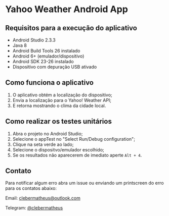 # Yahoo Weather Android App

## Requisitos para a execução do aplicativo
    
   - Android Studio 2.3.3
   - Java 8
   - Android Build Tools 26 instalado
   - Android 6+ (emulador/dispositivo)
   - Android SDK 23-26 instalado
   - Dispositivo com depuração USB ativado

## Como funciona o aplicativo

   1. O aplicativo obtém a localização do dispositivo;
   2. Envia a localização para o Yahoo! Weather API;
   3. E retorna mostrando o clima da cidade local.

## Como realizar os testes unitários

   1. Abra o projeto no Android Studio;
   2. Selecione o appTest no "Select Run/Debug configuration";
   3. Clique na seta verde ao lado;
   4. Selecione o dispositvo/emulador escolhido;
   5. Se os resultados não aparecerem de imediato aperte ```Alt + 4```.
   
## Contato

   Para notificar algum erro abra um issue ou enviando um printscreen do erro para os contatos 
   abaixo:

   Email: [clebermatheus@outlook.com](mailto:clebermatheus@outlook.com)

   Telegram: [@clebermatheus](http://telegram.me/clebermatheus)